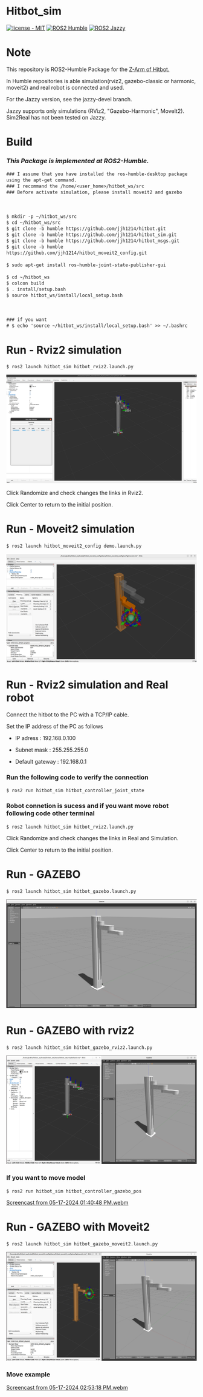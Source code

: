 # Hitbot_sim
[![license - MIT](https://img.shields.io/:license-MIT-blue.svg)](https://opensource.org/licenses/MIT)
[![ROS2 Humble](https://img.shields.io/badge/ROS2-Humble-red.svg)](https://index.ros.org/doc/ros2/Releases/)
[![ROS2 Jazzy](https://img.shields.io/badge/ROS2-Jazzy-purple.svg)](https://index.ros.org/doc/ros2/Releases/)

# Note
This repository is ROS2-Humble Package for the [Z-Arm of Hitbot.](https://www.hitbotrobot.com/category/product-center/4-axis-robot-arm/)

In Humble repositories is able simulation(rviz2, gazebo-classic or harmonic, moveit2) and real robot is connected and used.

For the Jazzy version, see the jazzy-devel branch.

Jazzy supports only simulations (RViz2, "Gazebo-Harmonic", MoveIt2).
Sim2Real has not been tested on Jazzy.

# Build
### *This Package is implemented at ROS2-Humble.*
```
### I assume that you have installed the ros-humble-desktop package using the apt-get command.
### I recommand the /home/<user_home>/hitbot_ws/src
### Before activate simulation, please install moveit2 and gazebo



$ mkdir -p ~/hitbot_ws/src
$ cd ~/hitbot_ws/src
$ git clone -b humble https://github.com/jjh1214/hitbot.git
$ git clone -b humble https://github.com/jjh1214/hitbot_sim.git
$ git clone -b humble https://github.com/jjh1214/hitbot_msgs.git
$ git clone -b humble https://github.com/jjh1214/hitbot_moveit2_config.git

$ sudo apt-get install ros-humble-joint-state-publisher-gui

$ cd ~/hitbot_ws
$ colcon build
$ . install/setup.bash
$ source hitbot_ws/install/local_setup.bash



### if you want
# $ echo 'source ~/hitbot_ws/install/local_setup.bash' >> ~/.bashrc 
```

# Run - Rviz2 simulation
```
$ ros2 launch hitbot_sim hitbot_rviz2.launch.py
```
![alt text](docs/Screenshot%20from%202024-05-03%2009-31-35.png)

Click Randomize and check changes the links in Rviz2.

Click Center to return to the initial position.

# Run - Moveit2 simulation
```
$ ros2 launch hitbot_moveit2_config demo.launch.py
```
![alt text](docs/Screenshot%20from%202024-05-13%2013-23-45.png)


# Run - Rviz2 simulation and Real robot
Connect the hitbot to the PC with a TCP/IP cable.

Set the IP address of the PC as follows

- IP adress : 192.168.0.100

- Subnet mask : 255.255.255.0

- Default gateway : 192.168.0.1

### Run the following code to verify the connection

```
$ ros2 run hitbot_sim hitbot_controller_joint_state
```

### Robot connetion is sucess and if you want move robot following code other terminal
```
$ ros2 launch hitbot_sim hitbot_rviz2.launch.py
```

Click Randomize and check changes the links in Real and Simulation.

Click Center to return to the initial position.

# Run - GAZEBO
```
$ ros2 launch hitbot_sim hitbot_gazebo.launch.py
```
![alt text](docs/Screenshot%20from%202024-05-17%2013-38-05.png)

# Run - GAZEBO with rviz2
```
$ ros2 launch hitbot_sim hitbot_gazebo_rviz2.launch.py
```
![alt text](docs/Screenshot%20from%202024-05-17%2013-40-08.png)

### If you want to move model
```
$ ros2 run hitbot_sim hitbot_controller_gazebo_pos
```
[Screencast from 05-17-2024 01:40:48 PM.webm](https://github.com/jjh1214/hitbot_sim/assets/103654989/fa2aacff-fd0e-44e2-9335-54c111729f3f)

# Run - GAZEBO with Moveit2
```
$ ros2 launch hitbot_sim hitbot_gazebo_moveit2.launch.py
```
![alt text](docs/Screenshot%20from%202024-05-17%2014-57-13.png)

### Move example
[Screencast from 05-17-2024 02:53:18 PM.webm](https://github.com/jjh1214/hitbot_sim/assets/103654989/f3b34ce3-fe83-435c-94b0-f2bf327c670a)
